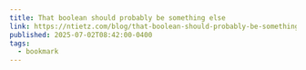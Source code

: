```yaml
---
title: That boolean should probably be something else
link: https://ntietz.com/blog/that-boolean-should-probably-be-something-else/
published: 2025-07-02T08:42:00-0400
tags:
  - bookmark
---
```

